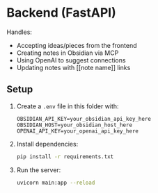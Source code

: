 # Backend (FastAPI)

Handles:
- Accepting ideas/pieces from the frontend
- Creating notes in Obsidian via MCP
- Using OpenAI to suggest connections
- Updating notes with [[note name]] links

## Setup

1. Create a `.env` file in this folder with:
   ```
   OBSIDIAN_API_KEY=your_obsidian_api_key_here
   OBSIDIAN_HOST=your_obsidian_host_here
   OPENAI_API_KEY=your_openai_api_key_here
   ```
2. Install dependencies:
   ```sh
   pip install -r requirements.txt
   ```
3. Run the server:
   ```sh
   uvicorn main:app --reload
   ``` 